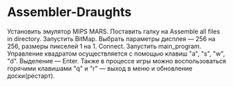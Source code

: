 # Assembler-Draughts
Установить эмулятор MIPS MARS.
Поставить галку на Assemble all files in directory. 
Запустить BitMap. Выбрать параметры дисплея — 256 на 256, размеры пикселей 1 на 1. Connect. 
Запустить main_program. 
Управление квадратом осуществляется с помощью клавиш "a", "s", "w", "d". Выделение — Enter.
Также в процессе игры можно воспользоваться горячими клавишами "q" и "r" — выход в меню и обновление доски(рестарт).
